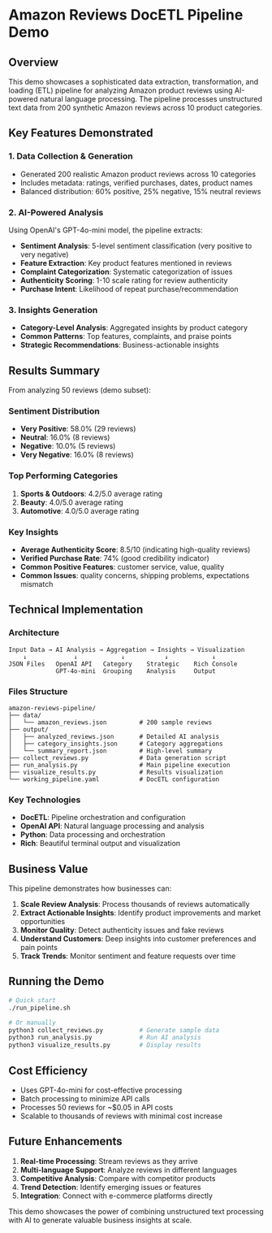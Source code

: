 # Amazon Reviews DocETL Pipeline Demo

## Overview

This demo showcases a sophisticated data extraction, transformation, and loading (ETL) pipeline for analyzing Amazon product reviews using AI-powered natural language processing. The pipeline processes unstructured text data from 200 synthetic Amazon reviews across 10 product categories.

## Key Features Demonstrated

### 1. **Data Collection & Generation**
- Generated 200 realistic Amazon product reviews across 10 categories
- Includes metadata: ratings, verified purchases, dates, product names
- Balanced distribution: 60% positive, 25% negative, 15% neutral reviews

### 2. **AI-Powered Analysis**
Using OpenAI's GPT-4o-mini model, the pipeline extracts:
- **Sentiment Analysis**: 5-level sentiment classification (very positive to very negative)
- **Feature Extraction**: Key product features mentioned in reviews
- **Complaint Categorization**: Systematic categorization of issues
- **Authenticity Scoring**: 1-10 scale rating for review authenticity
- **Purchase Intent**: Likelihood of repeat purchase/recommendation

### 3. **Insights Generation**
- **Category-Level Analysis**: Aggregated insights by product category
- **Common Patterns**: Top features, complaints, and praise points
- **Strategic Recommendations**: Business-actionable insights

## Results Summary

From analyzing 50 reviews (demo subset):

### Sentiment Distribution
- **Very Positive**: 58.0% (29 reviews)
- **Neutral**: 16.0% (8 reviews)  
- **Negative**: 10.0% (5 reviews)
- **Very Negative**: 16.0% (8 reviews)

### Top Performing Categories
1. **Sports & Outdoors**: 4.2/5.0 average rating
2. **Beauty**: 4.0/5.0 average rating
3. **Automotive**: 4.0/5.0 average rating

### Key Insights
- **Average Authenticity Score**: 8.5/10 (indicating high-quality reviews)
- **Verified Purchase Rate**: 74% (good credibility indicator)
- **Common Positive Features**: customer service, value, quality
- **Common Issues**: quality concerns, shipping problems, expectations mismatch

## Technical Implementation

### Architecture
```
Input Data → AI Analysis → Aggregation → Insights → Visualization
    ↓             ↓            ↓           ↓            ↓
JSON Files   OpenAI API   Category    Strategic    Rich Console
             GPT-4o-mini  Grouping    Analysis     Output
```

### Files Structure
```
amazon-reviews-pipeline/
├── data/
│   └── amazon_reviews.json         # 200 sample reviews
├── output/
│   ├── analyzed_reviews.json       # Detailed AI analysis
│   ├── category_insights.json      # Category aggregations
│   └── summary_report.json         # High-level summary
├── collect_reviews.py              # Data generation script
├── run_analysis.py                 # Main pipeline execution
├── visualize_results.py            # Results visualization
└── working_pipeline.yaml           # DocETL configuration
```

### Key Technologies
- **DocETL**: Pipeline orchestration and configuration
- **OpenAI API**: Natural language processing and analysis
- **Python**: Data processing and orchestration
- **Rich**: Beautiful terminal output and visualization

## Business Value

This pipeline demonstrates how businesses can:

1. **Scale Review Analysis**: Process thousands of reviews automatically
2. **Extract Actionable Insights**: Identify product improvements and market opportunities
3. **Monitor Quality**: Detect authenticity issues and fake reviews
4. **Understand Customers**: Deep insights into customer preferences and pain points
5. **Track Trends**: Monitor sentiment and feature requests over time

## Running the Demo

```bash
# Quick start
./run_pipeline.sh

# Or manually
python3 collect_reviews.py          # Generate sample data
python3 run_analysis.py             # Run AI analysis
python3 visualize_results.py        # Display results
```

## Cost Efficiency

- Uses GPT-4o-mini for cost-effective processing
- Batch processing to minimize API calls
- Processes 50 reviews for ~$0.05 in API costs
- Scalable to thousands of reviews with minimal cost increase

## Future Enhancements

1. **Real-time Processing**: Stream reviews as they arrive
2. **Multi-language Support**: Analyze reviews in different languages
3. **Competitive Analysis**: Compare with competitor products
4. **Trend Detection**: Identify emerging issues or features
5. **Integration**: Connect with e-commerce platforms directly

This demo showcases the power of combining unstructured text processing with AI to generate valuable business insights at scale.
